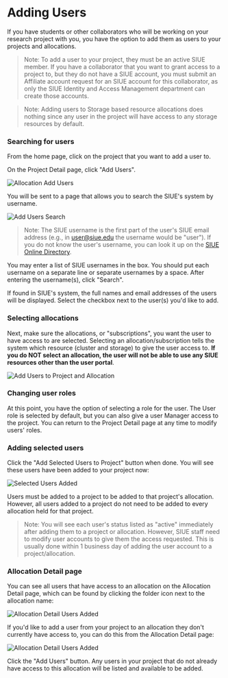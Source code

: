 # Adding Users
If you have students or other collaborators who will be working on your research project with you, you have the option to add them as users to your projects and allocations.

> Note: To add a user to your project, they must be an active SIUE member. If you have a collaborator that you want to grant access to a project to, but they do not have a SIUE account, you must submit an Affiliate account request for an SIUE account for this collaborator, as only the SIUE Identity and Access Management department can create those accounts.

> Note: Adding users to Storage based resource allocations does nothing since any user in the project will have access to any storage resources by default.

### Searching for users

From the home page, click on the project that you want to add a user to.

On the Project Detail page, click "Add Users".

![Allocation Add Users](_media/project_and_allocation_management/add_users_button.png)

You will be sent to a page that allows you to search the SIUE's system by username.

![Add Users Search](_media/project_and_allocation_management/add_users_search.png)

> Note: The SIUE username is the first part of the user's SIUE email address (e.g., in user@siue.edu the username would be "user"). If you do not know the user's username, you can look it up on the [SIUE Online Directory](https://www.siue.edu/search/people.shtml).

You may enter a list of SIUE usernames in the box. You should put each username on a separate line or separate usernames by a space. After entering the username(s), click "Search".

If found in SIUE's system, the full names and email addresses of the users will be displayed. Select the checkbox next to the user(s) you'd like to add.

### Selecting allocations

Next, make sure the allocations, or "subscriptions", you want the user to have access to are selected. Selecting an allocation/subscription tells the system which resource (cluster and storage) to give the user access to. **If you do NOT select an allocation, the user will not be able to use any SIUE resources other than the user portal**.

![Add Users to Project and Allocation](_media/project_and_allocation_management/add_users_project_allocation.png)

### Changing user roles

At this point, you have the option of selecting a role for the user. The User role is selected by default, but you can also give a user Manager access to the project. You can return to the Project Detail page at any time to modify users' roles.

### Adding selected users

Click the "Add Selected Users to Project" button when done. You will see these users have been added to your project now:

![Selected Users Added](_media/project_and_allocation_management/selected_users_added.png)

Users must be added to a project to be added to that project's allocation. However, all users added to a project do not need to be added to every allocation held for that project.

> Note: You will see each user's status listed as "active" immediately after adding them to a project or allocation. However, SIUE staff need to modify user accounts to give them the access requested. This is usually done within 1 business day of adding the user account to a project/allocation.

### Allocation Detail page

You can see all users that have access to an allocation on the Allocation Detail page, which can be found by clicking the folder icon next to the allocation name:

![Allocation Detail Users Added](_media/project_and_allocation_management/allocation_detail_users_added.png)

If you'd like to add a user from your project to an allocation they don't currently have access to, you can do this from the Allocation Detail page:

![Allocation Detail Users Added](_media/project_and_allocation_management/allocation_detail_add_users_button.png)

Click the "Add Users" button. Any users in your project that do not already have access to this allocation will be listed and available to be added.
